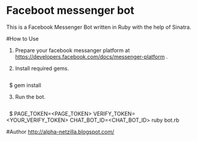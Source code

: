 # Faceboot messenger bot
This is a Facebook Messenger Bot written in Ruby with the help of Sinatra.


#How to Use

 1. Prepare your facebook messanger platform at https://developers.facebook.com/docs/messenger-platform .

 2. Install required gems.
    ```sh
    $ gem install


 3. Run the bot.
    ```sh
    $ PAGE_TOKEN=<PAGE_TOKEN> VERIFY_TOKEN=<YOUR_VERIFY_TOKEN> CHAT_BOT_ID=<CHAT_BOT_ID> ruby bot.rb


#Author
http://alpha-netzilla.blogspot.com/
